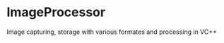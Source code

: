 ImageProcessor
==============

Image capturing, storage with various formates and processing in VC++